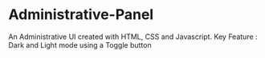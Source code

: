 # Administrative-Panel
An Administrative UI created with HTML, CSS and Javascript.
Key Feature : Dark and Light mode using a Toggle button

